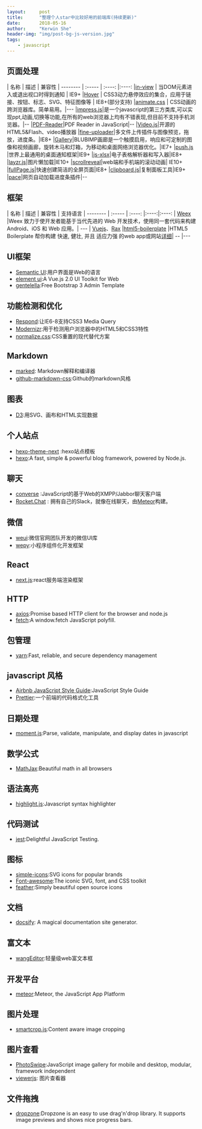 ```yaml
---
layout:     post
title:      "整理个人star中比较好用的前端库(持续更新)"
date:       2018-05-16
author:     "Kerwin She"
header-img: "img/post-bg-js-version.jpg"
tags:
    - javascript
---
```


## 页面处理

| 名称        | 描述    |  兼容性
| --------   | :-----   | :----: |:----:
|[in-view][1]   | 当DOM元素进入或退出视口时得到通知      | IE9+
|[Hover][5] | CSS3动力悬停效应的集合，应用于链接、按钮、标志、SVG、特征图像等 | IE8+(部分支持)
|[animate.css][8] | CSS动画的跨浏览器库。简单易用。|---
|[impress.js][11]|是一个javascript的第三方类库,可以实现ppt,动画,切换等功能,在所有的web浏览器上均有不错表现,但目前不支持手机浏览器。|--
|[PDF-Reader][14]|PDF Reader in JavaScript|--
|[Video.js][15]|开源的HTML5&Flash、video播放器
|[fine-uploader][16]|多文件上传插件与图像预览，拖放，进度条。|IE8+
|[Gallery][17]|BLUBIMP画廊是一个触摸启用，响应和可定制的图像和视频画廊，旋转木马和灯箱，为移动和桌面网络浏览器优化。|IE7+
|[push.js][20] |世界上最通用的桌面通知框架|IE9+
|[js-xlsx][23]|电子表格解析器和写入器|IE8+
|[layzr.js][24]|图片懒加载|IE10+
|[scrollreveal][25]|web端和手机端的滚动动画| IE10+
|[fullPage.js][27]|快速创建简洁的全屏页面|IE8+
|[clipboard.js][36]|复制面板工具|IE9+
|[pace][47]|网页自动加载进度条插件|--

## 框架

| 名称        | 描述    |   兼容性 | 支持语言
| --------   | :-----   | :----: |:----:|:----:
| [Weex][2] |Weex 致力于使开发者能基于当代先进的 Web 开发技术，使用同一套代码来构建 Android、iOS 和 Web 应用。| --- | [Vuejs][3]、[Rax][4]
|[html5-boilerplate][6]  |HTML5 Boilerplate 帮你构建 快速, 健壮, 并且 适应力强 的web app或网站[详细][7]| -- |---

## UI框架
* [Semantic UI][33]:用户界面是Web的语言
* [element ui][34]:A Vue.js 2.0 UI Toolkit for Web
* [gentelella][40]:Free Bootstrap 3 Admin Template

## 功能检测和优化
* [Respond][10]:让IE6-8支持CSS3 Media Query
* [Modernizr][28]:用于检测用户浏览器中的HTML5和CSS3特性
* [normalize.css][29]:CSS重置的现代替代方案

## Markdown
* [marked][9]: Markdown解释和编译器
* [github-markdown-css][53]:Github的markdown风格

## 图表
* [D3][12]:用SVG、画布和HTML实现数据

## 个人站点
* [hexo-theme-next][13] :hexo站点模板
* [hexo][48]:A fast, simple & powerful blog framework, powered by Node.js.

## 聊天

* [converse][19] :JavaScript的基于Web的XMPP/Jabbor聊天客户端
* [Rocket.Chat][21] : 拥有自己的Slack，就像在线聊天，由[Meteor][22]构建。

## 微信
* [weui][25]:微信官网团队开发的微信UI库
* [wepy][26]:小程序组件化开发框架

## React
* [next.js][27]:react服务端渲染框架

## HTTP
* [axios][30]:Promise based HTTP client for the browser and node.js
* [fetch][35]:A window.fetch JavaScript polyfill.

## 包管理
* [yarn][31]:Fast, reliable, and secure dependency management

## javascript 风格

* [Airbnb JavaScript Style Guide][32]:JavaScript Style Guide
* [Prettier][42]:一个前端的代码格式化工具


## 日期处理
* [moment.js][37]:Parse, validate, manipulate, and display dates in javascript

## 数学公式
* [MathJax][38]:Beautiful math in all browsers

## 语法高亮
* [highlight.js][39]:Javascript syntax highlighter

## 代码测试
* [jest][41]:Delightful JavaScript Testing.

## 图标
* [simple-icons][43]:SVG icons for popular brands
* [Font-awesome][44]:The iconic SVG, font, and CSS toolkit
* [feather][45]:Simply beautiful open source icons

## 文档
* [docsify][46]: A magical documentation site generator.

## 富文本
* [wangEditor][47]:轻量级web富文本框

## 开发平台
* [meteor][49]:Meteor, the JavaScript App Platform

## 图片处理
* [smartcrop.js][50]:Content aware image cropping

## 图片查看
* [PhotoSwipe][52]:JavaScript image gallery for mobile and desktop, modular, framework independent
* [viewerjs][18]: 图片查看器

## 文件拖拽
* [dropzone][51]:Dropzone is an easy to use drag'n'drop library. It supports image previews and shows nice progress bars.

[1]:https://github.com/camwiegert/in-view
[2]:https://github.com/alibaba/weex
[3]:https://vuejs.org/
[4]:https://alibaba.github.io/rax/
[5]:https://github.com/IanLunn/Hover
[6]:https://github.com/h5bp/html5-boilerplate
[7]:https://blog.csdn.net/aaa333qwe/article/details/77235410
[8]:https://github.com/daneden/animate.css
[9]:https://github.com/markedjs/marked
[10]:https://github.com/scottjehl/Respond
[11]:https://github.com/impress/impress.js
[12]:https://d3js.org
[13]:https://github.com/iissnan/hexo-theme-next
[14]:https://github.com/mozilla/pdf.js
[15]:https://github.com/videojs/video.js
[16]:https://github.com/FineUploader/fine-uploader
[17]:https://github.com/blueimp/Gallery
[18]:https://github.com/fengyuanchen/viewerjs
[19]:https://github.com/conversejs/converse.js
[20]:https://github.com/Nickersoft/push.js
[21]:https://github.com/RocketChat/Rocket.Chat
[22]:https://github.com/meteor/meteor
[23]:https://github.com/SheetJS/js-xlsx
[24]:https://github.com/callmecavs/layzr.js
[25]:https://github.com/Tencent/weui
[26]:https://github.com/Tencent/wepy
[27]:https://github.com/zeit/next.js
[28]:https://github.com/Modernizr/Modernizr
[29]:https://github.com/necolas/normalize.css
[30]:https://github.com/axios/axios
[31]:https://github.com/yarnpkg/yarn
[32]:https://github.com/airbnb/javascript
[33]:https://github.com/Semantic-Org/Semantic-UI
[34]:https://github.com/ElemeFE/element
[35]:https://github.github.io/fetch/
[36]:https://github.com/zenorocha/clipboard.js
[37]:https://github.com/moment/moment
[38]:https://github.com/mathjax/MathJax
[39]:https://github.com/isagalaev/highlight.js
[40]:https://github.com/puikinsh/gentelella
[41]:https://github.com/facebook/jest
[42]:https://github.com/prettier/prettier
[43]:https://github.com/simple-icons/simple-icons
[44]:https://github.com/FortAwesome/Font-Awesome
[45]:https://github.com/feathericons/feather
[46]:https://github.com/QingWei-Li/docsify
[47]:https://github.com/wangfupeng1988/wangEditor
[48]:https://github.com/hexojs/hexo
[49]:https://github.com/meteor/meteor
[50]:https://github.com/jwagner/smartcrop.js
[51]:https://github.com/enyo/dropzone
[52]:https://github.com/dimsemenov/PhotoSwipe
[53]:https://github.com/sindresorhus/github-markdown-css
